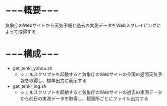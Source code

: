 # −−−概要−−−
気象庁のWebサイトから天気予報と過去の実測データをWebスクレイピングによって取得する
# −−−構成−−−
* get_tenki_yohou.sh
  * シェルスクリプトを起動すると気象庁のWebサイトの全国の週間天気予報を取得し、標準出力に表示する
* get_tenki_log.sh
  * シェルスクリプトを起動すると気象庁のWebサイトの過去の実測データから前日の実測データを取得し、観測所ごとにファイル出力する
